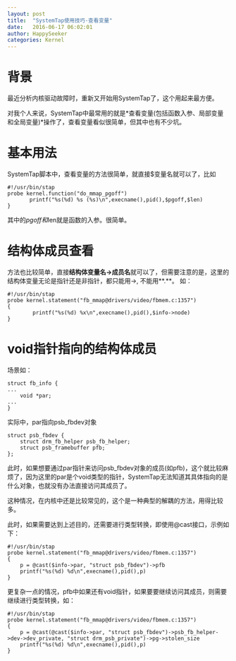 ```yaml
---
layout: post
title:  "SystemTap使用技巧-查看变量"
date:   2016-06-17 06:02:01
author: HappySeeker
categories: Kernel
---
```


# 背景

最近分析内核驱动故障时，重新又开始用SystemTap了，这个用起来最方便。

对我个人来说，SystemTap中最常用的就是*查看变量(包括函数入参、局部变量和全局变量)*操作了，查看变量看似很简单，但其中也有不少坑。

# 基本用法

SystemTap脚本中，查看变量的方法很简单，就直接$变量名就可以了，比如

	#!/usr/bin/stap
	probe kernel.function("do_mmap_pgoff")
	       printf("%s(%d) %s (%s)\n",execname(),pid(),$pgoff,$len)
	}

其中的$pgoff和$len就是函数的入参。很简单。

# 结构体成员查看

方法也比较简单，直接**结构体变量名->成员名**就可以了，但需要注意的是，这里的结构体变量无论是指针还是非指针，都只能用->, 不能用**.**。 如：

	#!/usr/bin/stap
	probe kernel.statement("fb_mmap@drivers/video/fbmem.c:1357")
	{
			printf("%s(%d) %x\n",execname(),pid(),$info->node)
	}

# void指针指向的结构体成员

场景如：

	struct fb_info {
	...
		void *par;
	...
	}

实际中，par指向psb_fbdev对象

	struct psb_fbdev {
		struct drm_fb_helper psb_fb_helper;
		struct psb_framebuffer pfb;
	};
	

此时，如果想要通过par指针来访问psb_fbdev对象的成员(如pfb)，这个就比较麻烦了，因为这里的par是个void类型的指针，SystemTap无法知道其具体指向的是什么对象，也就没有办法直接访问其成员了。

这种情况，在内核中还是比较常见的，这个是一种典型的解耦的方法，用得比较多。

此时，如果需要达到上述目的，还需要进行类型转换，即使用@cast接口，示例如下：

	#!/usr/bin/stap
	probe kernel.statement("fb_mmap@drivers/video/fbmem.c:1357")
	{
 		p = @cast($info->par, "struct psb_fbdev")->pfb
		printf("%s(%d) %d\n",execname(),pid(),p)
	}

更复杂一点的情况，pfb中如果还有void指针，如果要要继续访问其成员，则需要继续进行类型转换，如：

	#!/usr/bin/stap
	probe kernel.statement("fb_mmap@drivers/video/fbmem.c:1357")
	{
 		p = @cast(@cast($info->par, "struct psb_fbdev")->psb_fb_helper->dev->dev_private, "struct drm_psb_private")->pg->stolen_size
		printf("%s(%d) %d\n",execname(),pid(),p)
	}
